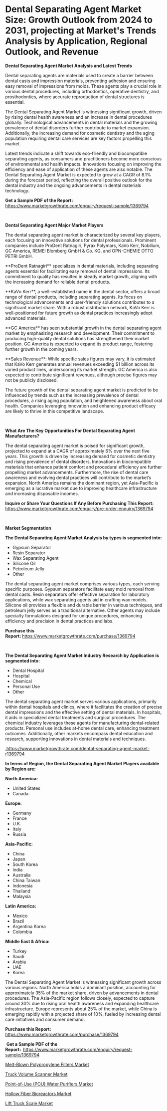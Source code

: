 <p><h1>Dental Separating Agent Market Size: Growth Outlook from 2024 to 2031, projecting at Market's Trends Analysis by Application, Regional Outlook, and Revenue</h1></p><p><strong>Dental Separating Agent Market Analysis and Latest Trends</strong></p>
<p><p>Dental separating agents are materials used to create a barrier between dental casts and impression materials, preventing adhesion and ensuring easy removal of impressions from molds. These agents play a crucial role in various dental procedures, including orthodontics, operative dentistry, and prosthodontics, where accurate reproduction of dental structures is essential.</p><p>The Dental Separating Agent Market is witnessing significant growth, driven by rising dental health awareness and an increase in dental procedures globally. Technological advancements in dental materials and the growing prevalence of dental disorders further contribute to market expansion. Additionally, the increasing demand for cosmetic dentistry and the aging population requiring dental care services are key factors propelling this market.</p><p>Latest trends indicate a shift towards eco-friendly and biocompatible separating agents, as consumers and practitioners become more conscious of environmental and health impacts. Innovations focusing on improving the efficiency and ease of application of these agents are also notable. The Dental Separating Agent Market is expected to grow at a CAGR of 8.1% during the forecast period, reflecting the overall positive outlook for the dental industry and the ongoing advancements in dental materials technology.</p></p>
<p><strong>Get a Sample PDF of the Report:&nbsp;</strong> <a href="https://www.marketgrowthrate.com/enquiry/request-sample/1369794">https://www.marketgrowthrate.com/enquiry/request-sample/1369794</a></p>
<p>&nbsp;</p>
<p><strong>Dental Separating Agent Major Market Players</strong></p>
<p><p>The dental separating agent market is characterized by several key players, each focusing on innovative solutions for dental professionals. Prominent companies include ProDent Ratnagiri, Pyrax Polymars, KaVo Kerr, Nobilium, GC America, REMEI Blomberg GmbH & Co. KG, and OPN-CHEMIE OTTO PETRI GmbH.</p><p>**ProDent Ratnagiri** specializes in dental materials, including separating agents essential for facilitating easy removal of dental impressions. Its commitment to quality has resulted in steady market growth, aligning with the increasing demand for reliable dental products.</p><p>**KaVo Kerr**, a well-established name in the dental sector, offers a broad range of dental products, including separating agents. Its focus on technological advancements and user-friendly solutions contributes to a significant market share. With a robust distribution network, KaVo Kerr is well-positioned for future growth as dental practices increasingly adopt advanced materials.</p><p>**GC America** has seen substantial growth in the dental separating agent market by emphasizing research and development. Their commitment to producing high-quality dental solutions has strengthened their market position. GC America is expected to expand its product range, fostering further growth in the coming years.</p><p>**Sales Revenue**: While specific sales figures may vary, it is estimated that KaVo Kerr generates annual revenues exceeding $1 billion across its varied product lines, underscoring its market strength. GC America is also expected to contribute significant revenues, although precise figures may not be publicly disclosed.</p><p>The future growth of the dental separating agent market is predicted to be influenced by trends such as the increasing prevalence of dental procedures, a rising aging population, and heightened awareness about oral health. Companies leveraging innovation and enhancing product efficacy are likely to thrive in this competitive landscape.</p></p>
<p>&nbsp;</p>
<p><strong>What Are The Key Opportunities For Dental Separating Agent Manufacturers?</strong></p>
<p><p>The dental separating agent market is poised for significant growth, projected to expand at a CAGR of approximately 6% over the next five years. This growth is driven by increasing demand for cosmetic dentistry and rising prevalence of dental disorders. Innovations in biocompatible materials that enhance patient comfort and procedural efficiency are further propelling market advancements. Furthermore, the rise of dental care awareness and evolving dental practices will contribute to the market’s expansion. North America remains the dominant region, yet Asia-Pacific is emerging as a lucrative market due to improving healthcare infrastructure and increasing disposable incomes.</p></p>
<p><strong>Inquire or Share Your Questions If Any Before Purchasing This Report:</strong> <a href="https://www.marketgrowthrate.com/enquiry/pre-order-enquiry/1369794">https://www.marketgrowthrate.com/enquiry/pre-order-enquiry/1369794</a></p>
<p>&nbsp;</p>
<p><strong>Market Segmentation</strong></p>
<p><strong>The Dental Separating Agent Market Analysis by types is segmented into:</strong></p>
<p><ul><li>Gypsum Separator</li><li>Resin Separator</li><li>Wax Separating Agent</li><li>Silicone Oil</li><li>Petroleum Jelly</li><li>Other</li></ul></p>
<p><p>The dental separating agent market comprises various types, each serving specific purposes. Gypsum separators facilitate easy mold removal from dental casts. Resin separators offer effective separation for laboratory applications, while wax separating agents aid in crafting wax models. Silicone oil provides a flexible and durable barrier in various techniques, and petroleum jelly serves as a traditional alternative. Other agents may include specialty formulations designed for unique procedures, enhancing efficiency and precision in dental practices and labs.</p></p>
<p><strong>Purchase this Report:&nbsp;</strong><a href="https://www.marketgrowthrate.com/purchase/1369794">https://www.marketgrowthrate.com/purchase/1369794</a></p>
<p>&nbsp;</p>
<p><strong>The Dental Separating Agent Market Industry Research by Application is segmented into:</strong></p>
<p><ul><li>Dental Hospital</li><li>Hospital</li><li>Chemical</li><li>Personal Use</li><li>Other</li></ul></p>
<p><p>The dental separating agent market serves various applications, primarily within dental hospitals and clinics, where it facilitates the creation of precise dental impressions and the effective setting of dental materials. In hospitals, it aids in specialized dental treatments and surgical procedures. The chemical industry leverages these agents for manufacturing dental-related products. Personal use includes at-home dental care, enhancing treatment outcomes. Additionally, other markets encompass dental education and research, supporting innovations in dental materials and techniques.</p></p>
<p><a href="https://www.marketgrowthrate.com/dental-separating-agent-market-r1369794">&nbsp;https://www.marketgrowthrate.com/dental-separating-agent-market-r1369794</a></p>
<p><strong>In terms of Region, the Dental Separating Agent Market Players available by Region are:</strong></p>
<p>
    <p> <strong> North America: </strong>
        <ul>
            <li>United States</li>
            <li>Canada</li>
        </ul>
        </p> 
    <p> <strong> Europe: </strong>
        <ul>
            <li>Germany</li>
            <li>France</li>
            <li>U.K.</li>
            <li>Italy</li>
            <li>Russia</li>
        </ul>
        </p> 
    <p> <strong> Asia-Pacific: </strong>
        <ul>
            <li>China</li>
            <li>Japan</li>
            <li>South Korea</li>
            <li>India</li>
            <li>Australia</li>
            <li>China Taiwan</li>
            <li>Indonesia</li>
            <li>Thailand</li>
            <li>Malaysia</li>
        </ul>
        </p> 
    <p> <strong> Latin America: </strong>
        <ul>
            <li>Mexico</li>
            <li>Brazil</li>
            <li>Argentina Korea</li>
            <li>Colombia</li>
        </ul>
        </p> 
    <p> <strong> Middle East & Africa: </strong>
        <ul>
            <li>Turkey</li>
            <li>Saudi</li>
            <li>Arabia</li>
            <li>UAE</li>
            <li>Korea</li>
        </ul>
    </p>
    </p>
<p><p>The Dental Separating Agent Market is witnessing significant growth across various regions. North America holds a dominant position, accounting for approximately 35% of the market share, driven by advancements in dental procedures. The Asia-Pacific region follows closely, expected to capture around 30% due to rising oral health awareness and expanding healthcare infrastructure. Europe represents about 25% of the market, while China is emerging rapidly with a projected share of 10%, fueled by increasing dental care initiatives and consumer demand.</p></p>
<p><strong>Purchase this Report: </strong><a href="https://www.marketgrowthrate.com/purchase/1369794">https://www.marketgrowthrate.com/purchase/1369794</a></p>
<p>&nbsp;<strong>Get a Sample PDF of the Report:&nbsp;&nbsp;</strong><a href="https://www.marketgrowthrate.com/enquiry/request-sample/1369794">https://www.marketgrowthrate.com/enquiry/request-sample/1369794</a></p>
<p><strong></strong></p>
<p><p><a href="https://github.com/luckyshygirl/Market-Research-Report-List-6/blob/main/melt-blown-polypropylene-filters-market.md">Melt-Blown Polypropylene Filters Market</a></p><p><a href="https://medium.com/@lorenzobode_58732/what-are-the-emerging-market-trends-of-truck-volume-scanner-market-8973a3cde31a?postPublishedType=repub">Truck Volume Scanner Market</a></p><p><a href="https://github.com/petbigbeepjn/Market-Research-Report-List-1/blob/main/point-of-use-pou-water-purifiers-market.md">Point-of-Use (POU) Water Purifiers Market</a></p><p><a href="https://www.linkedin.com/pulse/hollow-fiber-bioreactors-industry-analysis-report-its-bpzrc">Hollow Fiber Bioreactors Market</a></p><p><a href="https://medium.com/@lorenzobode_58732/insights-into-the-lift-truck-scale-market-market-players-market-size-geographical-regions-and-87ac0cf16733?postPublishedType=repub">Lift Truck Scale Market</a></p></p>